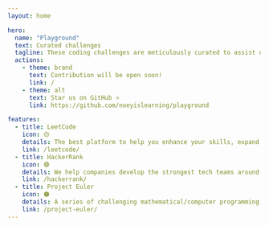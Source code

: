 ```yaml
---
layout: home

hero:
  name: "Playground"
  text: Curated challenges
  tagline: These coding challenges are meticulously curated to assist us in enhancing our programming skills, acquiring new concepts, and honing our problem-solving abilities through consistent practice.
  actions:
    - theme: brand
      text: Contribution will be open soon!
      link: /
    - theme: alt
      text: Star us on GitHub ⭐
      link: https://github.com/noeyislearning/playground

features:
  - title: LeetCode
    icon: 🟡
    details: The best platform to help you enhance your skills, expand your knowledge and prepare for technical interviews.
    link: /leetcode/
  - title: HackerRank
    icon: 🟢
    details: We help companies develop the strongest tech teams around. We help candidates sharpen their tech skills and pursue job opportunities.
    link: /hackerrank/
  - title: Project Euler
    icon: 🟠
    details: A series of challenging mathematical/computer programming problems that will require more than just mathematical insights to solve.
    link: /project-euler/
---
```

